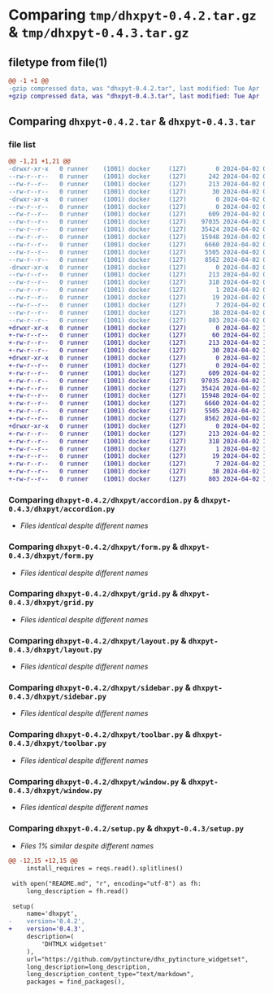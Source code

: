 # Comparing `tmp/dhxpyt-0.4.2.tar.gz` & `tmp/dhxpyt-0.4.3.tar.gz`

## filetype from file(1)

```diff
@@ -1 +1 @@
-gzip compressed data, was "dhxpyt-0.4.2.tar", last modified: Tue Apr  2 01:33:21 2024, max compression
+gzip compressed data, was "dhxpyt-0.4.3.tar", last modified: Tue Apr  2 14:14:25 2024, max compression
```

## Comparing `dhxpyt-0.4.2.tar` & `dhxpyt-0.4.3.tar`

### file list

```diff
@@ -1,21 +1,21 @@
-drwxr-xr-x   0 runner    (1001) docker     (127)        0 2024-04-02 01:33:21.795452 dhxpyt-0.4.2/
--rw-r--r--   0 runner    (1001) docker     (127)      242 2024-04-02 01:33:13.000000 dhxpyt-0.4.2/MANIFEST.in
--rw-r--r--   0 runner    (1001) docker     (127)      213 2024-04-02 01:33:21.791452 dhxpyt-0.4.2/PKG-INFO
--rw-r--r--   0 runner    (1001) docker     (127)       30 2024-04-02 01:33:13.000000 dhxpyt-0.4.2/README.md
-drwxr-xr-x   0 runner    (1001) docker     (127)        0 2024-04-02 01:33:21.791452 dhxpyt-0.4.2/dhxpyt/
--rw-r--r--   0 runner    (1001) docker     (127)        0 2024-04-02 01:33:13.000000 dhxpyt-0.4.2/dhxpyt/__init__.py
--rw-r--r--   0 runner    (1001) docker     (127)      609 2024-04-02 01:33:13.000000 dhxpyt-0.4.2/dhxpyt/accordion.py
--rw-r--r--   0 runner    (1001) docker     (127)    97035 2024-04-02 01:33:13.000000 dhxpyt-0.4.2/dhxpyt/form.py
--rw-r--r--   0 runner    (1001) docker     (127)    35424 2024-04-02 01:33:13.000000 dhxpyt-0.4.2/dhxpyt/grid.py
--rw-r--r--   0 runner    (1001) docker     (127)    15948 2024-04-02 01:33:13.000000 dhxpyt-0.4.2/dhxpyt/layout.py
--rw-r--r--   0 runner    (1001) docker     (127)     6660 2024-04-02 01:33:13.000000 dhxpyt-0.4.2/dhxpyt/sidebar.py
--rw-r--r--   0 runner    (1001) docker     (127)     5505 2024-04-02 01:33:13.000000 dhxpyt-0.4.2/dhxpyt/toolbar.py
--rw-r--r--   0 runner    (1001) docker     (127)     8562 2024-04-02 01:33:13.000000 dhxpyt-0.4.2/dhxpyt/window.py
-drwxr-xr-x   0 runner    (1001) docker     (127)        0 2024-04-02 01:33:21.791452 dhxpyt-0.4.2/dhxpyt.egg-info/
--rw-r--r--   0 runner    (1001) docker     (127)      213 2024-04-02 01:33:21.000000 dhxpyt-0.4.2/dhxpyt.egg-info/PKG-INFO
--rw-r--r--   0 runner    (1001) docker     (127)      318 2024-04-02 01:33:21.000000 dhxpyt-0.4.2/dhxpyt.egg-info/SOURCES.txt
--rw-r--r--   0 runner    (1001) docker     (127)        1 2024-04-02 01:33:21.000000 dhxpyt-0.4.2/dhxpyt.egg-info/dependency_links.txt
--rw-r--r--   0 runner    (1001) docker     (127)       19 2024-04-02 01:33:21.000000 dhxpyt-0.4.2/dhxpyt.egg-info/requires.txt
--rw-r--r--   0 runner    (1001) docker     (127)        7 2024-04-02 01:33:21.000000 dhxpyt-0.4.2/dhxpyt.egg-info/top_level.txt
--rw-r--r--   0 runner    (1001) docker     (127)       38 2024-04-02 01:33:21.795452 dhxpyt-0.4.2/setup.cfg
--rw-r--r--   0 runner    (1001) docker     (127)      803 2024-04-02 01:33:13.000000 dhxpyt-0.4.2/setup.py
+drwxr-xr-x   0 runner    (1001) docker     (127)        0 2024-04-02 14:14:25.768025 dhxpyt-0.4.3/
+-rw-r--r--   0 runner    (1001) docker     (127)       60 2024-04-02 14:14:13.000000 dhxpyt-0.4.3/MANIFEST.in
+-rw-r--r--   0 runner    (1001) docker     (127)      213 2024-04-02 14:14:25.768025 dhxpyt-0.4.3/PKG-INFO
+-rw-r--r--   0 runner    (1001) docker     (127)       30 2024-04-02 14:14:13.000000 dhxpyt-0.4.3/README.md
+drwxr-xr-x   0 runner    (1001) docker     (127)        0 2024-04-02 14:14:25.768025 dhxpyt-0.4.3/dhxpyt/
+-rw-r--r--   0 runner    (1001) docker     (127)        0 2024-04-02 14:14:13.000000 dhxpyt-0.4.3/dhxpyt/__init__.py
+-rw-r--r--   0 runner    (1001) docker     (127)      609 2024-04-02 14:14:13.000000 dhxpyt-0.4.3/dhxpyt/accordion.py
+-rw-r--r--   0 runner    (1001) docker     (127)    97035 2024-04-02 14:14:13.000000 dhxpyt-0.4.3/dhxpyt/form.py
+-rw-r--r--   0 runner    (1001) docker     (127)    35424 2024-04-02 14:14:13.000000 dhxpyt-0.4.3/dhxpyt/grid.py
+-rw-r--r--   0 runner    (1001) docker     (127)    15948 2024-04-02 14:14:13.000000 dhxpyt-0.4.3/dhxpyt/layout.py
+-rw-r--r--   0 runner    (1001) docker     (127)     6660 2024-04-02 14:14:13.000000 dhxpyt-0.4.3/dhxpyt/sidebar.py
+-rw-r--r--   0 runner    (1001) docker     (127)     5505 2024-04-02 14:14:13.000000 dhxpyt-0.4.3/dhxpyt/toolbar.py
+-rw-r--r--   0 runner    (1001) docker     (127)     8562 2024-04-02 14:14:13.000000 dhxpyt-0.4.3/dhxpyt/window.py
+drwxr-xr-x   0 runner    (1001) docker     (127)        0 2024-04-02 14:14:25.768025 dhxpyt-0.4.3/dhxpyt.egg-info/
+-rw-r--r--   0 runner    (1001) docker     (127)      213 2024-04-02 14:14:25.000000 dhxpyt-0.4.3/dhxpyt.egg-info/PKG-INFO
+-rw-r--r--   0 runner    (1001) docker     (127)      318 2024-04-02 14:14:25.000000 dhxpyt-0.4.3/dhxpyt.egg-info/SOURCES.txt
+-rw-r--r--   0 runner    (1001) docker     (127)        1 2024-04-02 14:14:25.000000 dhxpyt-0.4.3/dhxpyt.egg-info/dependency_links.txt
+-rw-r--r--   0 runner    (1001) docker     (127)       19 2024-04-02 14:14:25.000000 dhxpyt-0.4.3/dhxpyt.egg-info/requires.txt
+-rw-r--r--   0 runner    (1001) docker     (127)        7 2024-04-02 14:14:25.000000 dhxpyt-0.4.3/dhxpyt.egg-info/top_level.txt
+-rw-r--r--   0 runner    (1001) docker     (127)       38 2024-04-02 14:14:25.768025 dhxpyt-0.4.3/setup.cfg
+-rw-r--r--   0 runner    (1001) docker     (127)      803 2024-04-02 14:14:13.000000 dhxpyt-0.4.3/setup.py
```

### Comparing `dhxpyt-0.4.2/dhxpyt/accordion.py` & `dhxpyt-0.4.3/dhxpyt/accordion.py`

 * *Files identical despite different names*

### Comparing `dhxpyt-0.4.2/dhxpyt/form.py` & `dhxpyt-0.4.3/dhxpyt/form.py`

 * *Files identical despite different names*

### Comparing `dhxpyt-0.4.2/dhxpyt/grid.py` & `dhxpyt-0.4.3/dhxpyt/grid.py`

 * *Files identical despite different names*

### Comparing `dhxpyt-0.4.2/dhxpyt/layout.py` & `dhxpyt-0.4.3/dhxpyt/layout.py`

 * *Files identical despite different names*

### Comparing `dhxpyt-0.4.2/dhxpyt/sidebar.py` & `dhxpyt-0.4.3/dhxpyt/sidebar.py`

 * *Files identical despite different names*

### Comparing `dhxpyt-0.4.2/dhxpyt/toolbar.py` & `dhxpyt-0.4.3/dhxpyt/toolbar.py`

 * *Files identical despite different names*

### Comparing `dhxpyt-0.4.2/dhxpyt/window.py` & `dhxpyt-0.4.3/dhxpyt/window.py`

 * *Files identical despite different names*

### Comparing `dhxpyt-0.4.2/setup.py` & `dhxpyt-0.4.3/setup.py`

 * *Files 1% similar despite different names*

```diff
@@ -12,15 +12,15 @@
     install_requires = reqs.read().splitlines()
 
 with open("README.md", "r", encoding="utf-8") as fh:
     long_description = fh.read()
 
 setup(
     name='dhxpyt',
-    version='0.4.2',
+    version='0.4.3',
     description=(
         'DHTMLX widgetset'
     ),
     url="https://github.com/pytincture/dhx_pytincture_widgetset",
     long_description=long_description,
     long_description_content_type="text/markdown",
     packages = find_packages(),
```

